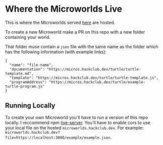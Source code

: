 # Where the Microworlds Live

This is where the Microworlds served [here](https://www.github.com/hackclub/microworlds) are hosted. 

To create a new Microworld make a PR on this repo with a new folder containing your world.

That folder muse contain a `json` file with the same name as the folder which has the following information (with example links):

```
{
  "name": "file-name",
  "documentation": "https://micros.hackclub.dev/turtle/turtle-template.md",
  "template": "https://micros.hackclub.dev/turtle/turtle-template.js",
  "programAddress": "https://micros.hackclub.dev/turtle/example-turtle-program.js"
}
```

## Running Locally

To create your own Microworld you'll have to run a version of this repo locally. I reccommend npm [live-server](https://www.npmjs.com/package/live-server). You'll have to enable cors to use your local file on the hosted `microworlds.hackclub.dev`. For example: `microworlds.hackclub.dev?file=https://localhost:3000/example/example.json`.